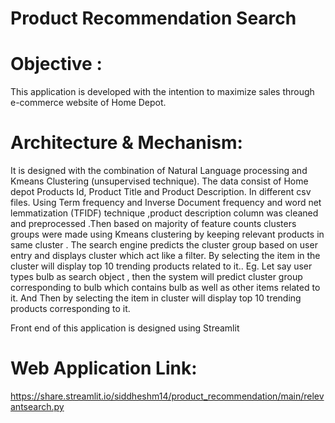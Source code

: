 
# Product Recommendation Search

	
# Objective :
This application is developed with the intention to maximize sales through e-commerce website of Home Depot.
# Architecture & Mechanism:
It is designed with the  combination of Natural Language processing and Kmeans Clustering (unsupervised technique).
The data consist of  Home depot Products Id, Product Title and Product Description. In different csv files.
Using Term frequency and Inverse Document frequency and word net lemmatization   (TFIDF) technique ,product description column was cleaned and preprocessed .Then based on majority of feature counts clusters groups  were made using Kmeans clustering by keeping relevant products in same cluster .
The search engine predicts the cluster group based on user entry and displays cluster which act like a filter.
By selecting the item in the cluster will display top 10 trending products related to it..
Eg. Let say user types bulb as search object , then the system will predict cluster group corresponding to bulb which contains bulb as well as other items related to it. 
And Then by selecting the item in cluster will display   top 10 trending products corresponding to it.

Front end of this application is designed using Streamlit

# Web Application Link:
https://share.streamlit.io/siddheshm14/product_recommendation/main/relevantsearch.py
 

